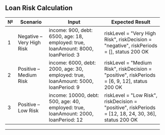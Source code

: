 

## Loan Risk Calculation

| № | Scenario | Input | Expected Result |
|---|-----------|-----------|-------------------|
| 1 | Negative – Very High Risk | income: 900, debt: 6500, age: 18, employed: true, loanAmount: 8000, loanPeriod: 3 | riskLevel = "Very High Risk", riskDecision = "negative", riskPeriods = [], status 200 OK |
| 2 | Positive – Medium Risk | income: 6000, debt: 2000, age: 30, employed: true, loanAmount: 5000, loanPeriod: 9 | riskLevel = "Medium Risk", riskDecision = "positive", riskPeriods = [6, 9, 12], status 200 OK |
| 3 | Positive – Low Risk | income: 10000, debt: 500, age: 40, employed: true, loanAmount: 2000, loanPeriod: 12 | riskLevel = "Low Risk", riskDecision = "positive", riskPeriods = [12, 18, 24, 30, 36], status 200 OK |

---
